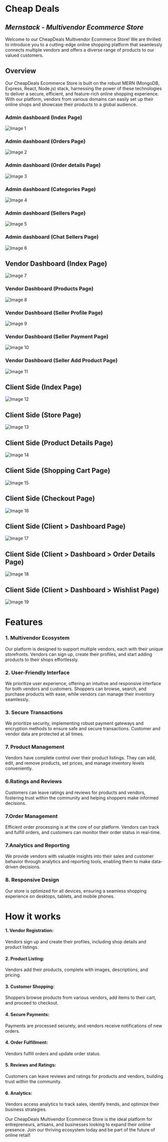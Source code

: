 # Cheap Deals
## _Mernstack - Multivendor Ecommerce Store_


Welcome to our CheapDeals Multivendor Ecommerce Store! We are thrilled to introduce you to a cutting-edge online shopping platform that seamlessly connects multiple vendors and offers a diverse range of products to our valued customers.

## Overview
Our CheapDeals Ecommerce Store is built on the robust MERN (MongoDB, Express, React, Node.js) stack, harnessing the power of these technologies to deliver a secure, efficient, and feature-rich online shopping experience. With our platform, vendors from various domains can easily set up their online shops and showcase their products to a global audience.

### Admin dashboard (Index Page)
![Image 1](./images/admin_dashboard_index.png)

### Admin dashboard (Orders Page)
![Image 2](./images/admin_orders.png)

### Admin dashboard (Order details Page)
![Image 3](./images/admin_order_details.png)

### Admin dashboard (Categories Page)
![Image 4](./images/admin_show_categories.png)

### Admin dashboard (Sellers Page)
![Image 5](./images/admin_show_sellers.png)

### Admin dashboard (Chat Sellers Page)
![Image 6](./images/admin_chat-seller.png)


## Vendor Dashboard (Index Page)
![Image 7](./images/seller_dashboard.png)

### Vendor Dashboard (Products Page)
![Image 8](./images/seller_show_products.png)

### Vendor Dashboard (Seller Profile Page)
![Image 9](./images/seller_profile.png)

### Vendor Dashboard (Seller Payment Page)
![Image 10](./images/seller_payments.png)

### Vendor Dashboard (Seller Add Product Page)
![Image 11](./images/seller_addproduct.png)


## Client Side (Index Page)
![Image 12](./images/client_home_page.png)

## Client Side (Store Page)
![Image 13](./images/client_store_page.png)

## Client Side (Product Details Page)
![Image 14](./images/client_product_details.png)

## Client Side (Shopping Cart Page)
![Image 15](./images/client_cart_page.png)

## Client Side (Checkout Page)
![Image 16](./images/client_checkout_page.png)

## Client Side (Client > Dashboard Page)
![Image 17](./images/client_dashboard_page.png)

## Client Side (Client > Dashboard > Order Details Page)
![Image 18](./images/client_dashboard_page.png)

## Client Side (Client > Dashboard > Wishlist Page)
![Image 19](./images/client_dashboard_wishlist.png)





# Features
### 1. Multivendor Ecosystem
Our platform is designed to support multiple vendors, each with their unique storefronts. Vendors can sign up, create their profiles, and start adding products to their shops effortlessly.

### 2. User-Friendly Interface
We prioritize user experience, offering an intuitive and responsive interface for both vendors and customers. Shoppers can browse, search, and purchase products with ease, while vendors can manage their inventory seamlessly.

### 3. Secure Transactions
We prioritize security, implementing robust payment gateways and encryption methods to ensure safe and secure transactions. Customer and vendor data are protected at all times.

### 7. Product Management
Vendors have complete control over their product listings. They can add, edit, and remove products, set prices, and manage inventory levels conveniently.

### 6.Ratings and Reviews
Customers can leave ratings and reviews for products and vendors, fostering trust within the community and helping shoppers make informed decisions.

### 7.Order Management
Efficient order processing is at the core of our platform. Vendors can track and fulfill orders, and customers can monitor their order status in real-time.

### 7.Analytics and Reporting
We provide vendors with valuable insights into their sales and customer behavior through analytics and reporting tools, enabling them to make data-driven decisions.

### 8. Responsive Design
Our store is optimized for all devices, ensuring a seamless shopping experience on desktops, tablets, and mobile phones.


# How it works

#### 1.  Vendor Registration: 
Vendors sign up and create their profiles, including shop details and product listings.
#### 2. Product Listing: 
Vendors add their products, complete with images, descriptions, and pricing.
#### 3. Customer Shopping: 
Shoppers browse products from various vendors, add items to their cart, and proceed to checkout.
#### 4. Secure Payments: 
Payments are processed securely, and vendors receive notifications of new orders.
#### 4. Order Fulfillment: 
Vendors fulfill orders and update order status.
#### 5. Reviews and Ratings: 
Customers can leave reviews and ratings for products and vendors, building trust within the community.
#### 6. Analytics: 
Vendors access analytics to track sales, identify trends, and optimize their business strategies.

Our CheapDeals Multivendor Ecommerce Store is the ideal platform for entrepreneurs, artisans, and businesses looking to expand their online presence. Join our thriving ecosystem today and be part of the future of online retail!








